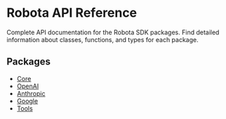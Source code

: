 <!-- 
 ⚠️  AUTO-GENERATED FILE - DO NOT EDIT MANUALLY
 This file is automatically generated by scripts/docs-generator.js
 To make changes, edit the source TypeScript files or update the generator script
-->

# Robota API Reference

Complete API documentation for the Robota SDK packages. Find detailed information about classes, functions, and types for each package.

## Packages

- [Core](core/)
- [OpenAI](openai/)
- [Anthropic](anthropic/)
- [Google](google/)
- [Tools](tools/)
